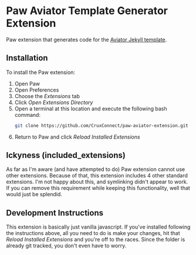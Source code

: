 Paw Aviator Template Generator Extension
========================================

Paw extension that generates code for the [Aviator Jekyll template](https://github.com/CloudCannon/aviator-jekyll-template).

## Installation

To install the Paw extension:

1. Open Paw
2. Open Preferences
3. Choose the _Extensions_ tab
4. Click _Open Extensions Directory_
5. Open a terminal at this location and execute the following bash command:
   ```sh
   git clone https://github.com/CruxConnect/paw-aviator-extension.git com.crux.AviatorJekyllTemplate
   ```
6. Return to Paw and click _Reload Installed Extensions_

## Ickyness (included_extensions)

As far as I'm aware (and have attempted to do) Paw extension cannot use other extensions. Because of that, this extension includes 4 other standard extensions. I'm not happy about this, and symlinking didn't appear to work. If you can remove this requirement while keeping this functionality, well that would just be splendid.

## Development Instructions

This extension is basically just vanilla javascript. If you've installed following the instructions above, all you need to do is make your changes, hit that _Reload Installed Extensions_ and you're off to the races. Since the folder is already git tracked, you don't even have to worry.
